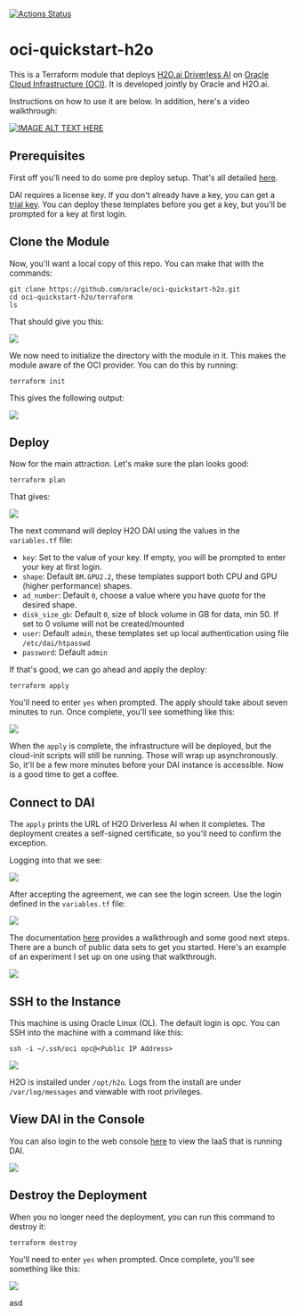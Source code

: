[![Actions Status](https://github.com/oci-quickstart/oci-h2o/workflows/OCI-Marketplace/badge.svg)](https://github.com/oci-quickstart/oci-h2o/actions)

# oci-quickstart-h2o

This is a Terraform module that deploys [H2O.ai Driverless AI](https://www.h2o.ai/products/) on [Oracle Cloud Infrastructure (OCI)](https://cloud.oracle.com/en_US/cloud-infrastructure).  It is developed jointly by Oracle and H2O.ai.

Instructions on how to use it are below.  In addition, here's a video walkthrough:

[![IMAGE ALT TEXT HERE](https://img.youtube.com/vi/wFhR3gip4ko/0.jpg)](https://www.youtube.com/watch?v=wFhR3gip4ko)

## Prerequisites
First off you'll need to do some pre deploy setup.  That's all detailed [here](https://github.com/oracle/oci-quickstart-prerequisites).

DAI requires a license key. If you don't already have a key, you can get a [trial key](https://www.h2o.ai/try-driverless-ai/). You can deploy these templates before you get a key, but you'll be prompted for a key at first login.

## Clone the Module
Now, you'll want a local copy of this repo. You can make that with the commands:

    git clone https://github.com/oracle/oci-quickstart-h2o.git
    cd oci-quickstart-h2o/terraform
    ls

That should give you this:

![](./images/01%20-%20git%20clone.png)

We now need to initialize the directory with the module in it.  This makes the module aware of the OCI provider.  You can do this by running:

    terraform init

This gives the following output:

![](./images/02%20-%20terraform%20init.png)

## Deploy
Now for the main attraction.  Let's make sure the plan looks good:

    terraform plan

That gives:

![](./images/03%20-%20terraform%20plan.png)

The next command will deploy H2O DAI using the values in the `variables.tf` file:
- `key`: Set to the value of your key. If empty, you will be prompted to enter your key at first login.
- `shape`: Default `BM.GPU2.2`, these templates support both CPU and GPU (higher performance) shapes.
- `ad_number`: Default `0`, choose a value where you have *quota* for the desired shape.
- `disk_size_gb`: Default `0`, size of block volume in GB for data, min 50. If set to 0 volume will not be created/mounted
- `user`: Default `admin`, these templates set up local authentication using file `/etc/dai/htpasswd`
- `password`: Default `admin`

If that's good, we can go ahead and apply the deploy:

    terraform apply

You'll need to enter `yes` when prompted.  The apply should take about seven minutes to run.  Once complete, you'll see something like this:

![](./images/04%20-%20terraform%20apply.png)

When the `apply` is complete, the infrastructure will be deployed, but the cloud-init scripts will still be running.  Those will wrap up asynchronously.  So, it'll be a few more minutes before your DAI instance is accessible.  Now is a good time to get a coffee.

## Connect to DAI

The `apply` prints the URL of H2O Driverless AI when it completes.  The deployment creates a self-signed certificate, so you'll need to confirm the exception.

Logging into that we see:

![](./images/05%20-%20agreement.png)

After accepting the agreement, we can see the login screen. Use the login defined in the `variables.tf` file:

![](./images/06%20-%20login.png)

The documentation [here](http://docs.h2o.ai/driverless-ai/latest-stable/docs/userguide/launching.html) provides a walkthrough and some good next steps.  There are a bunch of public data sets to get you started.  Here's an example of an experiment I set up on one using that walkthrough.

![](./images/07%20-%20experiment.png)

## SSH to the Instance
This machine is using Oracle Linux (OL).  The default login is opc.  You can SSH into the machine with a command like this:

    ssh -i ~/.ssh/oci opc@<Public IP Address>

![](./images/08%20-%20ssh.png)

H2O is installed under `/opt/h2o`.  Logs from the install are under `/var/log/messages` and viewable with root privileges.

## View DAI in the Console
You can also login to the web console [here](https://console.us-ashburn-1.oraclecloud.com/a/compute/instances) to view the IaaS that is running DAI.

![](./images/09%20-%20console.png)

## Destroy the Deployment
When you no longer need the deployment, you can run this command to destroy it:

    terraform destroy

You'll need to enter `yes` when prompted.  Once complete, you'll see something like this:

![](./images/10%20-%20terraform%20destroy.png)

asd
